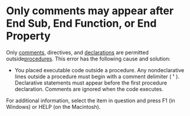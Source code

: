 
# Only comments may appear after End Sub, End Function, or End Property

Only [comments](b8bdf64f-5920-1ae9-16d0-b26d09524a30.md), directives, and [declarations](b8bdf64f-5920-1ae9-16d0-b26d09524a30.md) are permitted outside[procedures](b8bdf64f-5920-1ae9-16d0-b26d09524a30.md). This error has the following cause and solution:



- You placed executable code outside a procedure. Any nondeclarative lines outside a procedure must begin with a comment delimiter ( **'** ). Declarative statements must appear before the first procedure declaration. Comments are ignored when the code executes.
    

For additional information, select the item in question and press F1 (in Windows) or HELP (on the Macintosh).

